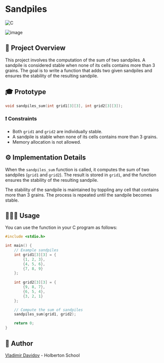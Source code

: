 # Sandpiles

![C](https://img.shields.io/badge/C-00599C?style=for-the-badge&logo=c&logoColor=white)

![image](https://github.com/v-dav/holbertonschool-interview/assets/115344057/82153c60-5f8d-4bbf-ae31-0b0277a2c754)


## 🧐 Project Overview

This project involves the computation of the sum of two sandpiles. A sandpile is considered stable when none of its cells contains more than 3 grains. The goal is to write a function that adds two given sandpiles and ensures the stability of the resulting sandpile.


## 🎓 Prototype

```c
void sandpiles_sum(int grid1[3][3], int grid2[3][3]);
```

### ❗️ Constraints

- Both `grid1` and `grid2` are individually stable.
- A sandpile is stable when none of its cells contains more than 3 grains.
- Memory allocation is not allowed.

## ⚙️ Implementation Details

When the `sandpiles_sum` function is called, it computes the sum of two sandpiles (`grid1` and `grid2`). The result is stored in `grid1`, and the function ensures the stability of the resulting sandpile.

The stability of the sandpile is maintained by toppling any cell that contains more than 3 grains. The process is repeated until the sandpile becomes stable.

## 🧑🏼‍💻 Usage

You can use the function in your C program as follows:

```c
#include <stdio.h>

int main() {
    // Example sandpiles
    int grid1[3][3] = {
        {1, 2, 3},
        {4, 5, 6},
        {7, 8, 9}
    };
    
    int grid2[3][3] = {
        {9, 8, 7},
        {6, 5, 4},
        {3, 2, 1}
    };

    // Compute the sum of sandpiles
    sandpiles_sum(grid1, grid2);

    return 0;
}
```

##  🙇 Author

[Vladimir Davidov](https://github.com/v-dav) - Holberton School
